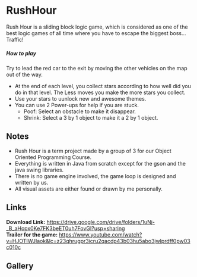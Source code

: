 # RushHour

Rush Hour is a sliding block logic game, which is considered as one of the best logic games of all time where you have to escape the biggest boss... Traffic!

##### How to play

Try to lead the red car to the exit by moving the other vehicles on the map out of the way.
- At the end of each level, you collect stars according to how well did you do in that level. 
The Less moves you make the more stars you collect.
- Use your stars to uunlock new and awesome themes.
- You can use 2 Power-ups for help if you are stuck.
  - Poof: Select an obstacle to make it disappear.
  - Shrink: Select a 3 by 1 object to make it a 2 by 1 object.
  
## Notes

- Rush Hour is a term project made by a group of 3 for our Object Oriented Programming Course.
- Everything is written in Java from scratch except for the gson and the java swing libraries.
- There is no game engine involved, the game loop is designed and written by us.
- All visual assets are either found or drawn by me personally.

## Links

**Download Link:** https://drive.google.com/drive/folders/1uNj-_B_aHopx0Ke7FK3beET0uh7FovGI?usp=sharing <br>
**Trailer for the game:**  https://www.youtube.com/watch?v=HJOTIWJIaok&lc=z23qhrugpr3icru2qacdp43b03hu5abo3jwlprdff0pw03c010c

## Gallery

